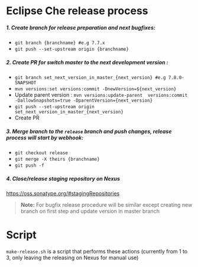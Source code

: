 # Eclipse Che release process

##### 1. Create branch for release preparation and next bugfixes:
* `git branch {branchname} #e.g 7.7.x`
* `git push --set-upstream origin {branchname}`
##### 2. Create PR for switch master to the next development version :
* `git branch set_next_version_in_master_{next_version} #e.g 7.8.0-SNAPSHOT`
* `mvn versions:set versions:commit -DnewVersion=${next_version}`
* Update parent version : `mvn versions:update-parent  versions:commit -DallowSnapshots=true -DparentVersion={next_version}`
* `git push --set-upstream origin set_next_version_in_master_{next_version}`
* Create PR
##### 3. Merge branch to the `release` branch and push changes, release process will start by webhook:
* `git checkout release`
* `git merge -X theirs {branchname}`
* `git push -f`
##### 4. Close/release staging repository on Nexus 
 https://oss.sonatype.org/#stagingRepositories

 > **Note:** For bugfix release procedure will be similar except creating new branch on first step and update version in master branch

# Script
`make-release.sh` is a script that performs these actions (currently from 1 to 3, only leaving the releasing on Nexus for manual use)